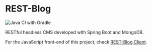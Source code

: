 # REST-Blog

![Java CI with Gradle](https://github.com/suhaz786/blog-service/workflows/Java%20CI%20with%20Gradle/badge.svg?branch=master)

RESTful headless CMS developed with Spring Boot and MongoDB.

For the JavaScript front-end of this project, check [REST-Blog Client](https://github.com/javierprtvel/REST-Blog_Client).
